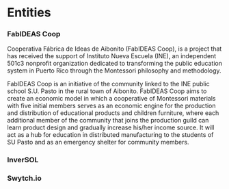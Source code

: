 # Entities

### FabIDEAS Coop

Cooperativa Fábrica de Ideas de Aibonito \(FabIDEAS Coop\), is a project that has received the support of Instituto Nueva Escuela \(INE\), an independent 501c3 nonprofit organization dedicated to transforming the public education system in Puerto Rico through the Montessori philosophy and methodology.

FabIDEAS Coop is an initiative of the community linked to the INE public school S.U. Pasto in the rural town of Aibonito. FabIDEAS Coop aims to create an economic model in which a cooperative of Montessori materials with five initial members serves as an economic engine for the production and distribution of educational products and children furniture, where each additional member of the community that joins the production guild can learn product design and gradually increase his/her income source. It will act as a hub for education in distributed manufacturing to the students of SU Pasto and as an emergency shelter for community members.

### InverSOL

### Swytch.io



